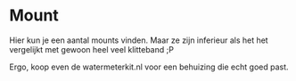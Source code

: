 # Mount
Hier kun je een aantal mounts vinden. Maar ze zijn inferieur als het het vergelijkt met gewoon heel veel klitteband ;P

Ergo, koop even de watermeterkit.nl voor een behuizing die echt goed past.
